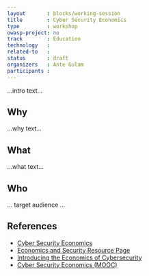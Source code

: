 ```yaml
---
layout       : blocks/working-session
title        : Cyber Security Economics
type         : workshop
owasp-project: no
track        : Education
technology   :
related-to   :
status       : draft
organizers   : Ante Gulam
participants :
---
```


...intro text...

## Why

...why text...

## What

...what text...

## Who

... target audience ...

## References

 - [Cyber Security Economics](https://www.edx.org/course/cyber-security-economics-delftx-secon101x)
 - [Economics and Security Resource Page](http://www.cl.cam.ac.uk/~rja14/econsec.html)
 - [Introducing the Economics of Cybersecurity](https://www.nap.edu/read/12997/chapter/3)
 - [Cyber Security Economics (MOOC)](https://online-learning.tudelft.nl/courses/cyber-security-economics/)